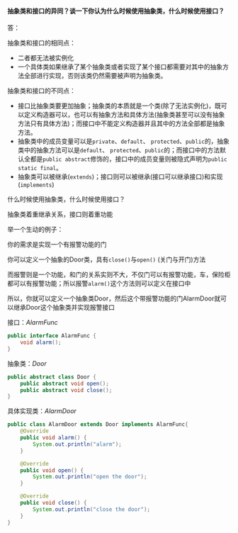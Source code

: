 #### 抽象类和接口的异同？谈一下你认为什么时候使用抽象类，什么时候使用接口？

答：

抽象类和接口的相同点：

- 二者都无法被实例化
- 一个具体类如果继承了某个抽象类或者实现了某个接口都需要对其中的抽象方法全部进行实现，否则该类仍然需要被声明为抽象类。

抽象类和接口的不同点：

- 接口比抽象类要更加抽象；抽象类的本质就是一个类(除了无法实例化)，既可以定义构造器可以，也可以有抽象方法和具体方法(抽象类甚至可以没有抽象方法只有具体方法)；而接口中不能定义构造器并且其中的方法全部都是抽象方法。
- 抽象类中的成员变量可以是`private`、`default`、 `protected`、`public`的，抽象类中的抽象方法可以是`default`、 `protected`、`public`的；而接口中的方法默认全都是`public abstract`修饰的，接口中的成员变量则被隐式声明为`public static final`。
- 抽象类可以被继承(`extends`)；接口则可以被继承(接口可以继承接口)和实现(`implements`)



什么时候使用抽象类，什么时候使用接口？

抽象类着重继承关系，接口则着重功能

举一个生动的例子：

你的需求是实现一个有报警功能的门

你可以定义一个抽象的Door类，具有`close()`与`open()` (关门与开门)方法

而报警则是一个功能，和门的关系实则不大，不仅门可以有报警功能，车，保险柜都可以有报警功能；所以报警`alarm()`这个方法则可以定义在接口中

所以，你就可以定义一个抽象类Door，然后这个带报警功能的门AlarmDoor就可以继承Door这个抽象类并实现报警接口

接口：*AlarmFunc*

```java
public interface AlarmFunc {
    void alarm();
}
```

抽象类：*Door*

```java
public abstract class Door {
    public abstract void open();
    public abstract void close();
}
```

具体实现类：*AlarmDoor*

```java
public class AlarmDoor extends Door implements AlarmFunc{
    @Override
    public void alarm() {
        System.out.println("alarm");
    }

    @Override
    public void open() {
        System.out.println("open the door");
    }

    @Override
    public void close() {
        System.out.println("close the door");
    }
}
```

